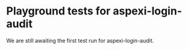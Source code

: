 # Playground tests for aspexi-login-audit
We are still awaiting the first test run for aspexi-login-audit.
